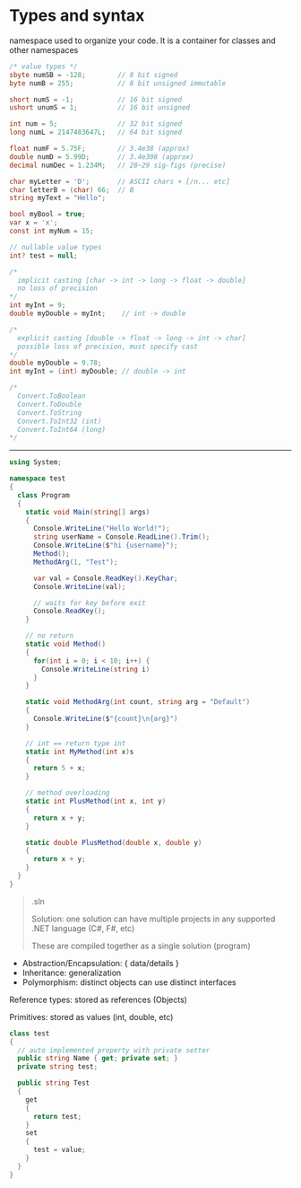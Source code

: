 # Types and syntax

namespace used to organize your code. It is a container for classes and other namespaces

```c#
/* value types */
sbyte numSB = -128;        // 8 bit signed
byte numB = 255;           // 8 bit unsigned immutable

short numS = -1;           // 16 bit signed
ushort unumS = 1;          // 16 bit unsigned

int num = 5;               // 32 bit signed
long numL = 2147483647L;   // 64 bit signed

float numF = 5.75F;        // 3.4e38 (approx)
double numD = 5.99D;       // 3.4e308 (approx)
decimal numDec = 1.234M;   // 28~29 sig-figs (precise)

char myLetter = 'D';       // ASCII chars + [/n... etc]
char letterB = (char) 66;  // B
string myText = "Hello";

bool myBool = true;
var x = 'x';
const int myNum = 15;

// nullable value types
int? test = null;
```

```c#
/*
  implicit casting [char -> int -> long -> float -> double]
  no loss of precision
*/
int myInt = 9;
double myDouble = myInt;    // int -> double

/*
  explicit casting [double -> float -> long -> int -> char]
  possible loss of precision, must specify cast
*/
double myDouble = 9.78;
int myInt = (int) myDouble; // double -> int

/*
  Convert.ToBoolean
  Convert.ToDouble
  Convert.ToString
  Convert.ToInt32 (int)
  Convert.ToInt64 (long)
*/
```

---

```c#
using System;

namespace test
{
  class Program
  {
    static void Main(string[] args)
    {
      Console.WriteLine("Hello World!");
      string userName = Console.ReadLine().Trim();
      Console.WriteLine($"hi {username}");
      Method();
      MethodArg(1, "Test");

      var val = Console.ReadKey().KeyChar;
      Console.WriteLine(val);

      // waits for key before exit
      Console.ReadKey();
    }

    // no return
    static void Method()
    {
      for(int i = 0; i < 10; i++) {
        Console.WriteLine(string i)
      }
    }

    static void MethodArg(int count, string arg = "Default")
    {
      Console.WriteLine($"{count}\n{arg}")
    }

    // int == return type int
    static int MyMethod(int x)s
    {
      return 5 + x;
    }

    // method overloading
    static int PlusMethod(int x, int y)
    {
      return x + y;
    }

    static double PlusMethod(double x, double y)
    {
      return x + y;
    }
  }
}
```

> .sln
>
> Solution: one solution can have multiple projects in any supported .NET language (C#, F#, etc)
>
> These are compiled together as a single solution (program)

* Abstraction/Encapsulation: { data/details }
* Inheritance: generalization
* Polymorphism: distinct objects can use distinct interfaces

Reference types: stored as references (Objects)

Primitives: stored as values (int, double, etc)

```c#
class test
{
  // auto implemented property with private setter
  public string Name { get; private set; }
  private string test;

  public string Test
  {
    get
    {
      return test;
    }
    set
    {
      test = value;
    }
  }
}
```
